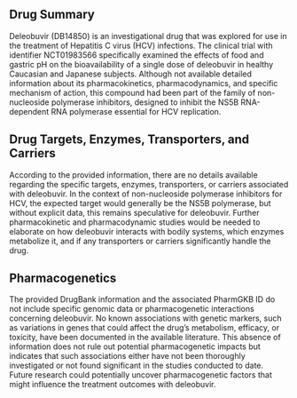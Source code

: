 ## Drug Summary
Deleobuvir (DB14850) is an investigational drug that was explored for use in the treatment of Hepatitis C virus (HCV) infections. The clinical trial with identifier NCT01983566 specifically examined the effects of food and gastric pH on the bioavailability of a single dose of deleobuvir in healthy Caucasian and Japanese subjects. Although not available detailed information about its pharmacokinetics, pharmacodynamics, and specific mechanism of action, this compound had been part of the family of non-nucleoside polymerase inhibitors, designed to inhibit the NS5B RNA-dependent RNA polymerase essential for HCV replication.

## Drug Targets, Enzymes, Transporters, and Carriers
According to the provided information, there are no details available regarding the specific targets, enzymes, transporters, or carriers associated with deleobuvir. In the context of non-nucleoside polymerase inhibitors for HCV, the expected target would generally be the NS5B polymerase, but without explicit data, this remains speculative for deleobuvir. Further pharmacokinetic and pharmacodynamic studies would be needed to elaborate on how deleobuvir interacts with bodily systems, which enzymes metabolize it, and if any transporters or carriers significantly handle the drug.

## Pharmacogenetics
The provided DrugBank information and the associated PharmGKB ID do not include specific genomic data or pharmacogenetic interactions concerning deleobuvir. No known associations with genetic markers, such as variations in genes that could affect the drug’s metabolism, efficacy, or toxicity, have been documented in the available literature. This absence of information does not rule out potential pharmacogenetic impacts but indicates that such associations either have not been thoroughly investigated or not found significant in the studies conducted to date. Future research could potentially uncover pharmacogenetic factors that might influence the treatment outcomes with deleobuvir.